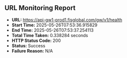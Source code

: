 ## URL Monitoring Report

- **URL:** https://api-gw1-prod1.fisglobal.com/gw/v1/health
- **Start Time:** 2025-05-26T07:53:36.915829
- **End Time:** 2025-05-26T07:53:37.254113
- **Total Time Taken:** 0.338284 seconds
- **HTTP Status Code:** 200
- **Status:** Success
- **Failure Reason:** N/A
